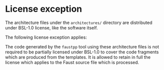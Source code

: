# License exception

The architecture files under the `architectures/` directory are distributed under BSL-1.0 license, like the software itself.

The following license exception applies:

The code generated by the `faustpp` tool using these architecture files is not required to be partially licensed under BSL-1.0
to cover the code fragments which are produced from the templates. It is allowed to retain in full the license which applies
to the Faust source file which is processed.
